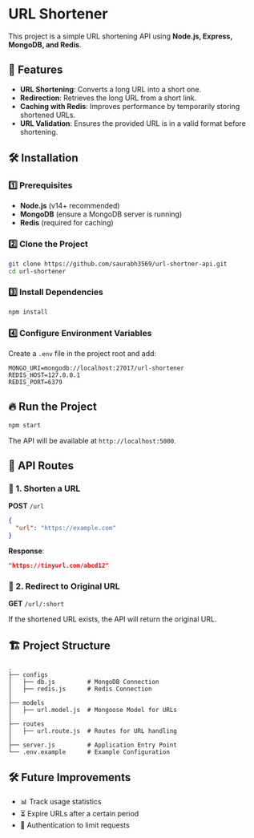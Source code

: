 # URL Shortener

This project is a simple URL shortening API using **Node.js, Express, MongoDB, and Redis**.

## 🚀 Features

- **URL Shortening**: Converts a long URL into a short one.
- **Redirection**: Retrieves the long URL from a short link.
- **Caching with Redis**: Improves performance by temporarily storing shortened URLs.
- **URL Validation**: Ensures the provided URL is in a valid format before shortening.

## 🛠️ Installation

### 1️⃣ Prerequisites

- **Node.js** (v14+ recommended)
- **MongoDB** (ensure a MongoDB server is running)
- **Redis** (required for caching)

### 2️⃣ Clone the Project

```bash
git clone https://github.com/saurabh3569/url-shortner-api.git
cd url-shortener
```

### 3️⃣ Install Dependencies

```bash
npm install
```

### 4️⃣ Configure Environment Variables

Create a `.env` file in the project root and add:

```env
MONGO_URI=mongodb://localhost:27017/url-shortener
REDIS_HOST=127.0.0.1
REDIS_PORT=6379
```

## 🔥 Run the Project

```bash
npm start
```

The API will be available at `http://localhost:5000`.

## 📌 API Routes

### 🎯 1. Shorten a URL

**POST** `/url`

```json
{
  "url": "https://example.com"
}
```

**Response**:

```json
"https://tinyurl.com/abcd12"
```

### 🎯 2. Redirect to Original URL

**GET** `/url/:short`

If the shortened URL exists, the API will return the original URL.

## 🏗️ Project Structure

```
.
├── configs
│   ├── db.js         # MongoDB Connection
│   ├── redis.js      # Redis Connection
│
├── models
│   ├── url.model.js  # Mongoose Model for URLs
│
├── routes
│   ├── url.route.js  # Routes for URL handling
│
├── server.js         # Application Entry Point
└── .env.example      # Example Configuration
```

## 🛠️ Future Improvements

- 📊 Track usage statistics
- ⏳ Expire URLs after a certain period
- 🔑 Authentication to limit requests
